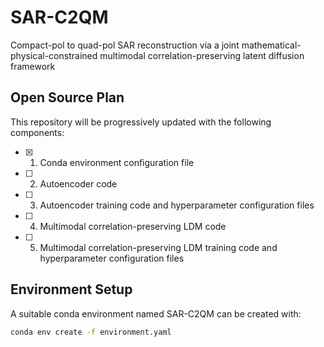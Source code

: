 # SAR-C2QM

Compact-pol to quad-pol SAR reconstruction via a joint mathematical-physical-constrained multimodal correlation-preserving latent diffusion framework

## Open Source Plan

This repository will be progressively updated with the following components:

- [x] 1. Conda environment configuration file
- [ ] 2. Autoencoder code
- [ ] 3. Autoencoder training code and hyperparameter configuration files
- [ ] 4. Multimodal correlation-preserving LDM code
- [ ] 5. Multimodal correlation-preserving LDM training code and hyperparameter configuration files

## Environment Setup

A suitable conda environment named SAR-C2QM can be created with:

```bash
conda env create -f environment.yaml
